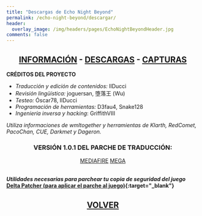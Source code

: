 ```yaml
---
title: "Descargas de Echo Night Beyond"
permalink: /echo-night-beyond/descargar/
header:
  overlay_image: /img/headers/pages/EchoNightBeyondHeader.jpg
comments: false
---
```


<h2 style="text-align: center;"><strong><a href="/echo-night-beyond/informacion/">INFORMACIÓN</a> - <a href="/echo-night-beyond/descargar/">DESCARGAS</a> - <a href="/echo-night-beyond/capturas/">CAPTURAS</a></strong></h2>

**CRÉDITOS DEL PROYECTO**
 - *Traducción y edición de contenidos:* IlDucci  
 - *Revisión lingüística:* joguersan, 堕落王 (Wu)  
 - *Testeo:* Óscar78, IlDucci  
 - *Programación de herramientas:* D3fau4, Snake128  
 - *Ingeniería inversa y hacking*: GriffithVIII

*Utiliza informaciones de wmltogether y herramientas de Klarth, RedComet, PacoChan, CUE, Darkmet y Dageron.*

<h3 style="text-align: center;">VERSIÓN 1.0.1 DEL PARCHE DE TRADUCCIÓN:</h3>

<center>
<a href="https://www.mediafire.com/file/faorch4o0a7ju4b/ENB_TTV_V1.0.1.7z/file" class="btn btn--primary btn--x-large" target="_blank">MEDIAFIRE</a> <a href="https://mega.nz/file/xAc2iChK#weFFwWu1cwuMtb1YQ9lWhegpM8u9EZ_8n4dq2wItKGc" class="btn btn--primary btn--x-large" target="_blank">MEGA</a>
</center><br>

_**Utilidades necesarias para parchear tu copia de seguridad del juego**_  
**[Delta Patcher (para aplicar el parche al juego)](https://github.com/marco-calautti/DeltaPatcher/releases){:target="_blank"}**

<h2 style="text-align: center;"><a href="/echo-night-beyond/"><strong>VOLVER</strong></a></h2>


